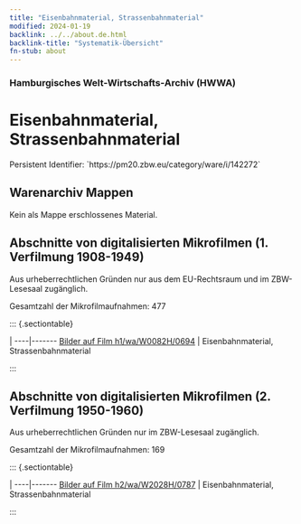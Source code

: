```yaml
---
title: "Eisenbahnmaterial, Strassenbahnmaterial"
modified: 2024-01-19
backlink: ../../about.de.html
backlink-title: "Systematik-Übersicht"
fn-stub: about
---
```


### Hamburgisches Welt-Wirtschafts-Archiv (HWWA)

# Eisenbahnmaterial, Strassenbahnmaterial

<div class="hint">Persistent Identifier: `https://pm20.zbw.eu/category/ware/i/142272`</div>







## Warenarchiv Mappen





Kein als Mappe erschlossenes Material.



<a id="filmsections" />

## Abschnitte von digitalisierten Mikrofilmen (1. Verfilmung 1908-1949)

<p>Aus urheberrechtlichen Gründen nur aus dem EU-Rechtsraum und im ZBW-Lesesaal zugänglich.</p>


<p>Gesamtzahl der Mikrofilmaufnahmen: 477</p>





::: {.sectiontable}

 | 
----|-------
<a class="btn" href="https://pm20.zbw.eu/film/h1/wa/W0082H/0694" rel="nofollow">Bilder auf Film h1/wa/W0082H/0694</a> | Eisenbahnmaterial, Strassenbahnmaterial


:::




## Abschnitte von digitalisierten Mikrofilmen (2. Verfilmung 1950-1960)

<p>Aus urheberrechtlichen Gründen nur im ZBW-Lesesaal zugänglich.</p>


<p>Gesamtzahl der Mikrofilmaufnahmen: 169</p>





::: {.sectiontable}

 | 
----|-------
<a class="btn" href="https://pm20.zbw.eu/film/h2/wa/W2028H/0787" rel="nofollow">Bilder auf Film h2/wa/W2028H/0787</a> | Eisenbahnmaterial, Strassenbahnmaterial


:::
















